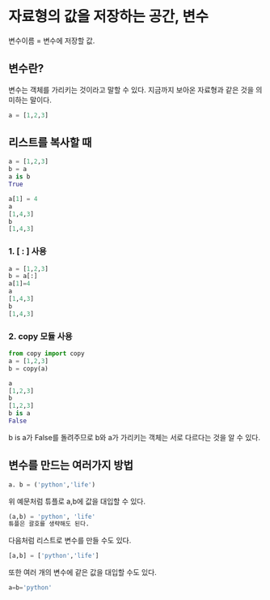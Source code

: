 # 자료형의 값을 저장하는 공간, 변수 

변수이름 = 변수에 저장할 값.

## 변수란?

변수는 객체를 가리키는 것이라고 말할 수 있다. 지금까지 보아온 자료형과 같은 것을 의미하는 말이다. 

```python
a = [1,2,3]
```

## 리스트를 복사할 때

```python
a = [1,2,3]
b = a
a is b
True
```

```python
a[1] = 4
a
[1,4,3]
b
[1,4,3]
```

### 1. [ : ] 사용

```python
a = [1,2,3]
b = a[:]
a[1]=4
a
[1,4,3]
b
[1,4,3]
```

### 2. copy 모듈 사용

```python
from copy import copy
a = [1,2,3]
b = copy(a)

a
[1,2,3]
b
[1,2,3]
b is a
False 
```

b is a가 False를 돌려주므로 b와 a가 가리키는 객체는 서로 다르다는 것을 알 수 있다. 



## 변수를 만드는 여러가지 방법

```python
a. b = ('python','life')
```

위 예문처럼 튜플로 a,b에 값을 대입할 수 있다. 

```python
(a,b) = 'python', 'life'
튜플은 괄호를 생략해도 된다.
```

다음처럼 리스트로 변수를 만들 수도 있다.

```python
[a,b] = ['python','life']
```

또한 여러 개의 변수에 같은 값을 대입할 수도 있다.

```python
a=b='python'
```


